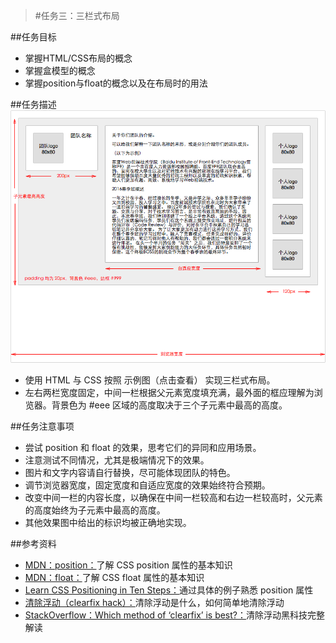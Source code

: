 >#任务三：三栏式布局

##任务目标
* 掌握HTML/CSS布局的概念
* 掌握盒模型的概念
* 掌握position与float的概念以及在布局时的用法

##任务描述
![demo](../images/task_1_3_1.png)

* 使用 HTML 与 CSS 按照 示例图（点击查看） 实现三栏式布局。
* 左右两栏宽度固定，中间一栏根据父元素宽度填充满，最外面的框应理解为浏览器。背景色为 #eee 区域的高度取决于三个子元素中最高的高度。

##任务注意事项
* 尝试 position 和 float 的效果，思考它们的异同和应用场景。
* 注意测试不同情况，尤其是极端情况下的效果。
* 图片和文字内容请自行替换，尽可能体现团队的特色。
* 调节浏览器宽度，固定宽度和自适应宽度的效果始终符合预期。
* 改变中间一栏的内容长度，以确保在中间一栏较高和右边一栏较高时，父元素的高度始终为子元素中最高的高度。
* 其他效果图中给出的标识均被正确地实现。

##参考资料
* [MDN：position：](https://developer.mozilla.org/zh-CN/docs/Web/CSS/position)了解 CSS position 属性的基本知识
* [MDN：float：](https://developer.mozilla.org/en-US/docs/Web/CSS/float)了解 CSS float 属性的基本知识
* [Learn CSS Positioning in Ten Steps：](http://www.barelyfitz.com/screencast/html-training/css/positioning/)通过具体的例子熟悉 position 属性
* [清除浮动（clearfix hack）：](http://zh.learnlayout.com/clearfix.html)清除浮动是什么，如何简单地清除浮动
* [StackOverflow：Which method of ‘clearfix’ is best?：](http://stackoverflow.com/questions/211383/which-method-of-clearfix-is-best)清除浮动黑科技完整解读






